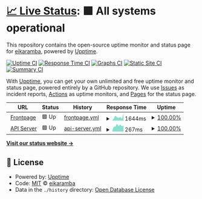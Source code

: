 # [📈 Live Status](https://eikaramba.github.io/notificat-status): <!--live status--> **🟩 All systems operational**

This repository contains the open-source uptime monitor and status page for [eikaramba](https://www.fileee.com), powered by [Upptime](https://github.com/upptime/upptime).

[![Uptime CI](https://github.com/eikaramba/notificat-status/workflows/Uptime%20CI/badge.svg)](https://github.com/eikaramba/notificat-status/actions?query=workflow%3A%22Uptime+CI%22)
[![Response Time CI](https://github.com/eikaramba/notificat-status/workflows/Response%20Time%20CI/badge.svg)](https://github.com/eikaramba/notificat-status/actions?query=workflow%3A%22Response+Time+CI%22)
[![Graphs CI](https://github.com/eikaramba/notificat-status/workflows/Graphs%20CI/badge.svg)](https://github.com/eikaramba/notificat-status/actions?query=workflow%3A%22Graphs+CI%22)
[![Static Site CI](https://github.com/eikaramba/notificat-status/workflows/Static%20Site%20CI/badge.svg)](https://github.com/eikaramba/notificat-status/actions?query=workflow%3A%22Static+Site+CI%22)
[![Summary CI](https://github.com/eikaramba/notificat-status/workflows/Summary%20CI/badge.svg)](https://github.com/eikaramba/notificat-status/actions?query=workflow%3A%22Summary+CI%22)

With [Upptime](https://upptime.js.org), you can get your own unlimited and free uptime monitor and status page, powered entirely by a GitHub repository. We use [Issues](https://github.com/eikaramba/notificat-status/issues) as incident reports, [Actions](https://github.com/eikaramba/notificat-status/actions) as uptime monitors, and [Pages](https://eikaramba.github.io/notificat-status) for the status page.

<!--start: status pages-->
<!-- This summary is generated by Upptime (https://github.com/upptime/upptime) -->
<!-- Do not edit this manually, your changes will be overwritten -->
<!-- prettier-ignore -->
| URL | Status | History | Response Time | Uptime |
| --- | ------ | ------- | ------------- | ------ |
| <img alt="" src="https://favicons.githubusercontent.com/notific.at" height="13"> [Frontpage](https://notific.at) | 🟩 Up | [frontpage.yml](https://github.com/eikaramba/notificat-status/commits/HEAD/history/frontpage.yml) | <details><summary><img alt="Response time graph" src="./graphs/frontpage/response-time-week.png" height="20"> 1644ms</summary><br><a href="https://status.notific.at/history/frontpage"><img alt="Response time 922" src="https://img.shields.io/endpoint?url=https%3A%2F%2Fraw.githubusercontent.com%2Feikaramba%2Fnotificat-status%2FHEAD%2Fapi%2Ffrontpage%2Fresponse-time.json"></a><br><a href="https://status.notific.at/history/frontpage"><img alt="24-hour response time 3268" src="https://img.shields.io/endpoint?url=https%3A%2F%2Fraw.githubusercontent.com%2Feikaramba%2Fnotificat-status%2FHEAD%2Fapi%2Ffrontpage%2Fresponse-time-day.json"></a><br><a href="https://status.notific.at/history/frontpage"><img alt="7-day response time 1644" src="https://img.shields.io/endpoint?url=https%3A%2F%2Fraw.githubusercontent.com%2Feikaramba%2Fnotificat-status%2FHEAD%2Fapi%2Ffrontpage%2Fresponse-time-week.json"></a><br><a href="https://status.notific.at/history/frontpage"><img alt="30-day response time 1185" src="https://img.shields.io/endpoint?url=https%3A%2F%2Fraw.githubusercontent.com%2Feikaramba%2Fnotificat-status%2FHEAD%2Fapi%2Ffrontpage%2Fresponse-time-month.json"></a><br><a href="https://status.notific.at/history/frontpage"><img alt="1-year response time 922" src="https://img.shields.io/endpoint?url=https%3A%2F%2Fraw.githubusercontent.com%2Feikaramba%2Fnotificat-status%2FHEAD%2Fapi%2Ffrontpage%2Fresponse-time-year.json"></a></details> | <details><summary><a href="https://status.notific.at/history/frontpage">100.00%</a></summary><a href="https://status.notific.at/history/frontpage"><img alt="All-time uptime 99.95%" src="https://img.shields.io/endpoint?url=https%3A%2F%2Fraw.githubusercontent.com%2Feikaramba%2Fnotificat-status%2FHEAD%2Fapi%2Ffrontpage%2Fuptime.json"></a><br><a href="https://status.notific.at/history/frontpage"><img alt="24-hour uptime 100.00%" src="https://img.shields.io/endpoint?url=https%3A%2F%2Fraw.githubusercontent.com%2Feikaramba%2Fnotificat-status%2FHEAD%2Fapi%2Ffrontpage%2Fuptime-day.json"></a><br><a href="https://status.notific.at/history/frontpage"><img alt="7-day uptime 100.00%" src="https://img.shields.io/endpoint?url=https%3A%2F%2Fraw.githubusercontent.com%2Feikaramba%2Fnotificat-status%2FHEAD%2Fapi%2Ffrontpage%2Fuptime-week.json"></a><br><a href="https://status.notific.at/history/frontpage"><img alt="30-day uptime 99.82%" src="https://img.shields.io/endpoint?url=https%3A%2F%2Fraw.githubusercontent.com%2Feikaramba%2Fnotificat-status%2FHEAD%2Fapi%2Ffrontpage%2Fuptime-month.json"></a><br><a href="https://status.notific.at/history/frontpage"><img alt="1-year uptime 99.95%" src="https://img.shields.io/endpoint?url=https%3A%2F%2Fraw.githubusercontent.com%2Feikaramba%2Fnotificat-status%2FHEAD%2Fapi%2Ffrontpage%2Fuptime-year.json"></a></details>
| <img alt="" src="https://favicons.githubusercontent.com/notific.at" height="13"> [API Server](https://notific.at/api/server/health) | 🟩 Up | [api-server.yml](https://github.com/eikaramba/notificat-status/commits/HEAD/history/api-server.yml) | <details><summary><img alt="Response time graph" src="./graphs/api-server/response-time-week.png" height="20"> 267ms</summary><br><a href="https://status.notific.at/history/api-server"><img alt="Response time 243" src="https://img.shields.io/endpoint?url=https%3A%2F%2Fraw.githubusercontent.com%2Feikaramba%2Fnotificat-status%2FHEAD%2Fapi%2Fapi-server%2Fresponse-time.json"></a><br><a href="https://status.notific.at/history/api-server"><img alt="24-hour response time 278" src="https://img.shields.io/endpoint?url=https%3A%2F%2Fraw.githubusercontent.com%2Feikaramba%2Fnotificat-status%2FHEAD%2Fapi%2Fapi-server%2Fresponse-time-day.json"></a><br><a href="https://status.notific.at/history/api-server"><img alt="7-day response time 267" src="https://img.shields.io/endpoint?url=https%3A%2F%2Fraw.githubusercontent.com%2Feikaramba%2Fnotificat-status%2FHEAD%2Fapi%2Fapi-server%2Fresponse-time-week.json"></a><br><a href="https://status.notific.at/history/api-server"><img alt="30-day response time 248" src="https://img.shields.io/endpoint?url=https%3A%2F%2Fraw.githubusercontent.com%2Feikaramba%2Fnotificat-status%2FHEAD%2Fapi%2Fapi-server%2Fresponse-time-month.json"></a><br><a href="https://status.notific.at/history/api-server"><img alt="1-year response time 243" src="https://img.shields.io/endpoint?url=https%3A%2F%2Fraw.githubusercontent.com%2Feikaramba%2Fnotificat-status%2FHEAD%2Fapi%2Fapi-server%2Fresponse-time-year.json"></a></details> | <details><summary><a href="https://status.notific.at/history/api-server">100.00%</a></summary><a href="https://status.notific.at/history/api-server"><img alt="All-time uptime 98.63%" src="https://img.shields.io/endpoint?url=https%3A%2F%2Fraw.githubusercontent.com%2Feikaramba%2Fnotificat-status%2FHEAD%2Fapi%2Fapi-server%2Fuptime.json"></a><br><a href="https://status.notific.at/history/api-server"><img alt="24-hour uptime 100.00%" src="https://img.shields.io/endpoint?url=https%3A%2F%2Fraw.githubusercontent.com%2Feikaramba%2Fnotificat-status%2FHEAD%2Fapi%2Fapi-server%2Fuptime-day.json"></a><br><a href="https://status.notific.at/history/api-server"><img alt="7-day uptime 100.00%" src="https://img.shields.io/endpoint?url=https%3A%2F%2Fraw.githubusercontent.com%2Feikaramba%2Fnotificat-status%2FHEAD%2Fapi%2Fapi-server%2Fuptime-week.json"></a><br><a href="https://status.notific.at/history/api-server"><img alt="30-day uptime 99.95%" src="https://img.shields.io/endpoint?url=https%3A%2F%2Fraw.githubusercontent.com%2Feikaramba%2Fnotificat-status%2FHEAD%2Fapi%2Fapi-server%2Fuptime-month.json"></a><br><a href="https://status.notific.at/history/api-server"><img alt="1-year uptime 98.63%" src="https://img.shields.io/endpoint?url=https%3A%2F%2Fraw.githubusercontent.com%2Feikaramba%2Fnotificat-status%2FHEAD%2Fapi%2Fapi-server%2Fuptime-year.json"></a></details>

<!--end: status pages-->

[**Visit our status website →**](https://eikaramba.github.io/notificat-status)

## 📄 License

- Powered by: [Upptime](https://github.com/upptime/upptime)
- Code: [MIT](./LICENSE) © [eikaramba](https://www.fileee.com)
- Data in the `./history` directory: [Open Database License](https://opendatacommons.org/licenses/odbl/1-0/)
